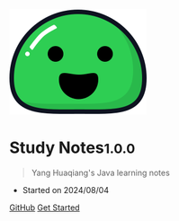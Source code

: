 ![logo](_media/icon.svg)

# Study Notes<small>1.0.0</small>

> Yang Huaqiang's Java learning notes

- Started on 2024/08/04

[GitHub](https://github.com/y10111/y10111.github.io.git)
[Get Started](#study-notes)
